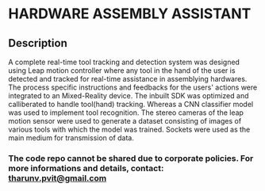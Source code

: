 

# HARDWARE ASSEMBLY ASSISTANT


## Description

A complete real-time tool tracking and detection system was designed using Leap motion controller where any tool in the hand of the user is detected and tracked for real-time assistance in assemblying hardwares. The process specific instructions and feedbacks for the users' actions were integrated to an Mixed-Reality device.
The inbuilt SDK was optimized and calliberated to handle tool(hand) tracking. Whereas a CNN classifier model was used to implement tool recognition. The stereo cameras of the leap motion sensor were used to generate a dataset consisting of images of various tools with which the model was trained. Sockets were used as the main medium for transmission of data.

### The code repo cannot be shared due to corporate policies. For more informations and details, contact: tharunv.pvit@gmail.com
